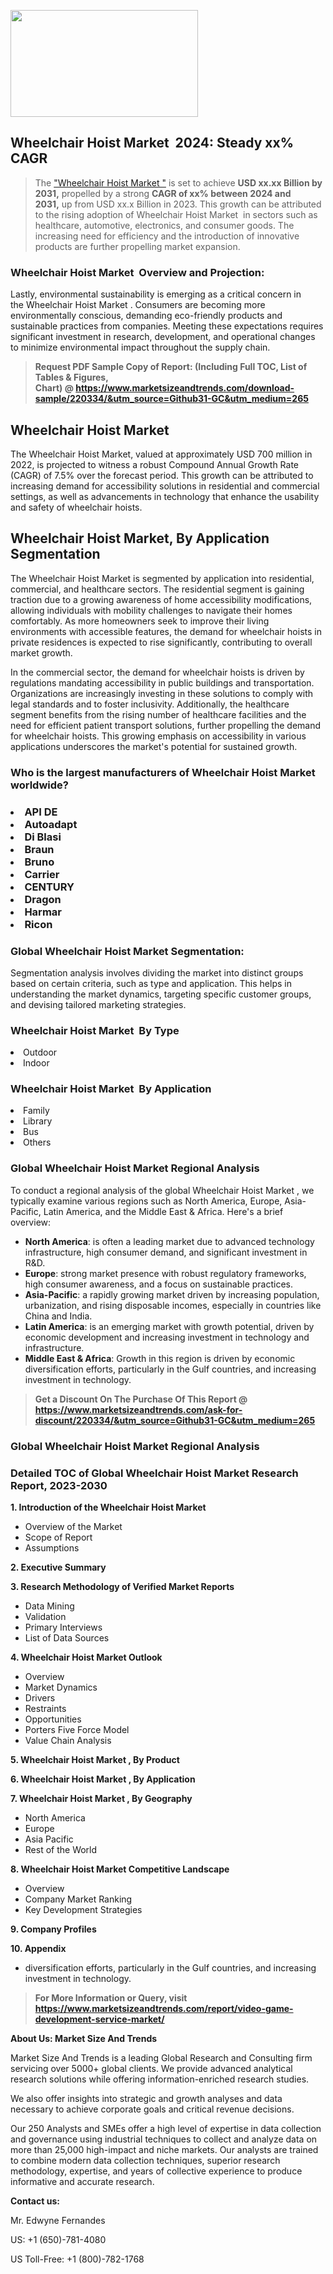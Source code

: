 <p><img class="alignnone size-medium wp-image-20088" src="https://ffe5etoiles.com/wp-content/uploads/2024/12/MST1-300x171.png" alt="" width="300" height="171" /></p><h2 id="ember46" class="ember-view reader-text-block__heading-2">Wheelchair Hoist Market &nbsp;2024: Steady&nbsp;xx% CAGR</h2><blockquote id="ember47" class="ember-view reader-text-block__blockquote">The&nbsp;<a class="app-aware-link " href="https://www.marketsizeandtrends.com/download-sample/220334/&utm_source=Github31-GC&utm_medium=265" target="_blank" data-test-app-aware-link="">"Wheelchair Hoist Market "</a>&nbsp;is set to achieve&nbsp;<strong>USD&nbsp;xx.xx&nbsp;Billion by 2031,</strong>&nbsp;propelled by a strong&nbsp;<strong>CAGR of&nbsp;xx% between 2024 and 2031,</strong>&nbsp;up from USD xx.x Billion in 2023. This growth can be attributed to the rising adoption of&nbsp;Wheelchair Hoist Market &nbsp;in sectors such as healthcare, automotive, electronics, and consumer goods. The increasing need for efficiency and the introduction of innovative products are further propelling market expansion.</blockquote><h3 id="ember48" class="ember-view reader-text-block__heading-3">Wheelchair Hoist Market &nbsp;Overview and Projection:</h3><p id="ember49" class="ember-view reader-text-block__paragraph">Lastly, environmental sustainability is emerging as a critical concern in the&nbsp;Wheelchair Hoist Market . Consumers are becoming more environmentally conscious, demanding eco-friendly products and sustainable practices from companies. Meeting these expectations requires significant investment in research, development, and operational changes to minimize environmental impact throughout the supply chain.</p><blockquote id="ember50" class="ember-view reader-text-block__blockquote"><strong>Request PDF Sample Copy of Report: (Including Full TOC, List of Tables &amp; Figures, Chart)&nbsp;@&nbsp;<strong><a href="https://www.marketsizeandtrends.com/download-sample/220334/&utm_source=Github31-GC&utm_medium=265" target="_blank">https://www.marketsizeandtrends.com/download-sample/220334/&utm_source=Github31-GC&utm_medium=265</a></strong></strong></blockquote><h3 class=""><h2>Wheelchair Hoist Market</h2><p>The Wheelchair Hoist Market, valued at approximately USD 700 million in 2022, is projected to witness a robust Compound Annual Growth Rate (CAGR) of 7.5% over the forecast period. This growth can be attributed to increasing demand for accessibility solutions in residential and commercial settings, as well as advancements in technology that enhance the usability and safety of wheelchair hoists.</p><h2>Wheelchair Hoist Market, By Application Segmentation</h2><p>The Wheelchair Hoist Market is segmented by application into residential, commercial, and healthcare sectors. The residential segment is gaining traction due to a growing awareness of home accessibility modifications, allowing individuals with mobility challenges to navigate their homes comfortably. As more homeowners seek to improve their living environments with accessible features, the demand for wheelchair hoists in private residences is expected to rise significantly, contributing to overall market growth.</p><p>In the commercial sector, the demand for wheelchair hoists is driven by regulations mandating accessibility in public buildings and transportation. Organizations are increasingly investing in these solutions to comply with legal standards and to foster inclusivity. Additionally, the healthcare segment benefits from the rising number of healthcare facilities and the need for efficient patient transport solutions, further propelling the demand for wheelchair hoists. This growing emphasis on accessibility in various applications underscores the market's potential for sustained growth.</p></h3><h3 id="" class="">Who is the largest manufacturers of&nbsp;Wheelchair Hoist Market worldwide?</h3><h3 class=""></Li><Li>API DE</Li><Li> Autoadapt</Li><Li> Di Blasi</Li><Li> Braun</Li><Li> Bruno</Li><Li> Carrier</Li><Li> CENTURY</Li><Li> Dragon</Li><Li> Harmar</Li><Li> Ricon</h3><h3 id="ember53" class="ember-view reader-text-block__heading-3">Global&nbsp;Wheelchair Hoist Market Segmentation:</h3><p id="ember54" class="ember-view reader-text-block__paragraph">Segmentation analysis involves dividing the market into distinct groups based on certain criteria, such as type and application. This helps in understanding the market dynamics, targeting specific customer groups, and devising tailored marketing strategies.</p><h3 id="" class="">Wheelchair Hoist Market &nbsp;By Type</h3><p></Li><Li>Outdoor</Li><Li> Indoor</p><h3 id="" class="">Wheelchair Hoist Market &nbsp;By Application</h3><p class=""></Li><Li>Family</Li><Li> Library</Li><Li> Bus</Li><Li> Others</p><h3 id="ember62" class="ember-view reader-text-block__heading-3">Global Wheelchair Hoist Market Regional Analysis</h3><p id="ember63" class="ember-view reader-text-block__paragraph">To conduct a regional analysis of the global Wheelchair Hoist Market , we typically examine various regions such as North America, Europe, Asia-Pacific, Latin America, and the Middle East &amp; Africa. Here's a brief overview:</p><ul><li><strong>North America</strong>: is often a leading market due to advanced technology infrastructure, high consumer demand, and significant investment in R&amp;D.</li><li><strong>Europe</strong>: strong market presence with robust regulatory frameworks, high consumer awareness, and a focus on sustainable practices.</li><li><strong>Asia-Pacific</strong>: a rapidly growing market driven by increasing population, urbanization, and rising disposable incomes, especially in countries like China and India.</li><li><strong>Latin America</strong>: is an emerging market with growth potential, driven by economic development and increasing investment in technology and infrastructure.</li><li><strong>Middle East &amp; Africa</strong>: Growth in this region is driven by economic diversification efforts, particularly in the Gulf countries, and increasing investment in technology.</li></ul><blockquote id="ember61" class="ember-view reader-text-block__blockquote"><strong>Get a Discount On The Purchase Of This Report @ <strong><a href="https://html-cleaner.com/" target="">https://www.marketsizeandtrends.com/ask-for-discount/220334/&utm_source=Github31-GC&utm_medium=265</a></strong></strong></blockquote><h3 id="ember62" class="ember-view reader-text-block__heading-3">Global Wheelchair Hoist Market Regional Analysis</h3><h3 id="" class="">Detailed TOC of Global Wheelchair Hoist Market Research Report, 2023-2030</h3><p id="" class=""><strong>1. Introduction of the Wheelchair Hoist Market </strong></p><ul><li>Overview of the Market</li><li>Scope of Report</li><li>Assumptions</li></ul><p id="" class=""><strong>2. Executive Summary</strong></p><p id="" class=""><strong>3. Research Methodology of Verified Market Reports</strong></p><ul><li>Data Mining</li><li>Validation</li><li>Primary Interviews</li><li>List of Data Sources</li></ul><p id="" class=""><strong>4. Wheelchair Hoist Market Outlook</strong></p><ul><li>Overview</li><li>Market Dynamics</li><li>Drivers</li><li>Restraints</li><li>Opportunities</li><li>Porters Five Force Model</li><li>Value Chain Analysis</li></ul><p id="" class=""><strong>5. Wheelchair Hoist Market , By Product</strong></p><p id="" class=""><strong>6. Wheelchair Hoist Market , By Application</strong></p><p id="" class=""><strong>7. Wheelchair Hoist Market , By Geography</strong></p><ul><li>North America</li><li>Europe</li><li>Asia Pacific</li><li>Rest of the World</li></ul><p id="" class=""><strong>8. Wheelchair Hoist Market Competitive Landscape</strong></p><ul><li>Overview</li><li>Company Market Ranking</li><li>Key Development Strategies</li></ul><p id="" class=""><strong>9. Company Profiles</strong></p><p id="" class=""><strong>10. Appendix</strong></p><ul><li>diversification efforts, particularly in the Gulf countries, and increasing investment in technology.</li></ul><blockquote id="ember65" class="ember-view reader-text-block__blockquote"><strong>For More Information or Query, visit <strong><strong><a href="https://html-cleaner.com/" target="">https://www.marketsizeandtrends.com/report/video-game-development-service-market/</a></strong></strong></strong></blockquote><p id="" class=""><strong>About Us: Market Size And Trends</strong></p><p id="" class="">Market Size And Trends is a leading Global Research and Consulting firm servicing over 5000+ global clients. We provide advanced analytical research solutions while offering information-enriched research studies.</p><p id="" class="">We also offer insights into strategic and growth analyses and data necessary to achieve corporate goals and critical revenue decisions.</p><p id="" class="">Our 250 Analysts and SMEs offer a high level of expertise in data collection and governance using industrial techniques to collect and analyze data on more than 25,000 high-impact and niche markets. Our analysts are trained to combine modern data collection techniques, superior research methodology, expertise, and years of collective experience to produce informative and accurate research.</p><p id="" class=""><strong>Contact us:</strong></p><p id="" class="">Mr. Edwyne Fernandes</p><p id="" class="">US: +1 (650)-781-4080</p><p id="" class="">US Toll-Free: +1 (800)-782-1768</p>
